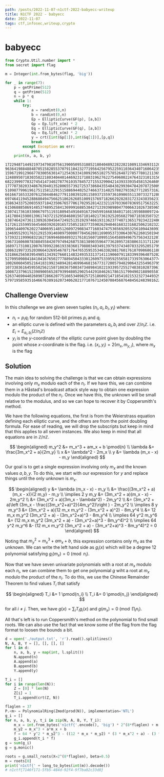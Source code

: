 ```yaml
---
path: /posts/2022-11-07-n1ctf-2022-babyecc-writeup
title: N1CTF 2022 - babyecc
date: 2022-11-07
tags: ctf,infosec,writeup,crypto
---
```


# babyecc

```py
from Crypto.Util.number import *
from secret import flag

m = Integer(int.from_bytes(flag, 'big'))

for _ in range(7):
    p = getPrime(512)
    q = getPrime(512)
    n = p * q
    while 1:
        try:
            a = randint(0,n)
            b = randint(0,n)
            Ep = EllipticCurve(GF(p), [a,b])
            Gp = Ep.lift_x(m) * 2
            Eq = EllipticCurve(GF(q), [a,b])
            Gq = Eq.lift_x(m) * 2
            y = crt([int(Gp[1]),int(Gq[1])],[p,q])
            break
        except Exception as err:
            pass
    print(n, a, b, y)
```

```
172294871449219734798107561390050953188521804048922822821089133469311203282838373380377875439026704763161795744755842077098168865000919622849058673563093367982208461406754463061486548381031910500664522644112851433538900220678158500614358889303283424512500613989230182706150280378108198120547975067586971516137 96364198848848705158285537079110423277195642567952259110364340716064235491391751428297894031158531380770390132279773351908864500464136898214435682124920058680787844361038830281655403525413688733800204992965035715298006768830075744486662160034641936095862260725417156381782604284050422013822430528431227361197 159671991296677830056301471254363341009296510275785264872785778012113694456980363802313449256308519721141732376201460773400245993593482589976204166133901861729668851862460623196007194950257183079347864250025089670843915918257755173390253034175544519724905752818035812997127673241875836037243219829705927834235 12488950718303582218034044014469231718831962762275496002247643231013156969740771432142283441219754679322796472657777272189002660471344265360278317729760143808888761286079001687689905847842340334026140684913862478238950679283842053262939984135114755914484999538131508882930756717834516619580846526035684240079
68223999778327454147340278776103578457271553299042143933393545815264609973076698756926443268448068478170652356574414692081569784751387548589991131379073395697581788909441130777261041802381911726085217610218552072019955091687392945670505312431379412346500975722411035854097380678429943612541679085918327184211 17770738203348676394013528065573927253738684355484382993047842078725009503696773096846474265836623641852326745278003624730438619552362071702422399552544609521188676816688215350418290389310564969049643786010837155281593524360805215661135722530433990410365868360692605842180028752038342347560333735922237369889 51098779961961751158122915158869440252746637314825788279336277128573162559246638101764647720433607480890890353266404408862366250798238531789338353122957455620883022785518154730850781795813200407904530871476660815008994170944440212300679621717029986782069464962522083711578039350861054405841275173019925642093 66166716533207612504484627791108393201158937155973610986551130733271280578971089095120371889664007733286220189256643852916722857958108530989447774212301117302384387307543583321894175828438280849870887046734108846642477438172082973113653660108354098554353657568190553303062608249271483295596847725316287446947
69746411945288680494756625186262685100915769718266292828317232438356233082561457717802913380129463210508761458218383450347346543878887508111863823958801568318184343480949172473544777648327814945820830887234292193752526478863127665281603760310028685488010810374501002997654985226277837410385612336235789850487 35863433752003593718423506765770617029528142232119703360783695175632253222988642577448933602236360173888236658825392990787632391883856639629797550839027484460834276938254229716767734096212580735483050576113358898294845949901713373921320977266743302353193505619551975822052525104591593619094885194563759053232 61506888586914853748952584136999168853842713393989804770066310267385965404827751126077340386083884094392293257188958096424196079983180753698925334131753282172406136172626322186930421581433234090454842658630759776836012464473239198489670974246600345527623012180678219362862337775047849600595500703273175382703 23074173610330067975119318094549104916729459916683840171011959880097244030586124074672098644510552431454003148712810460842866906744010629559390690271268680358736511730336715376566599109974114862237643003353529058235474898207867615210853332379567542323247567216796697852808056755511484166810776261406177054777
141780415980139617437215295846801567101402173619252056827987183835073254193657239443065408850513736462591151306400635298582358011825422183971334048391966413113755453698068836508230018713283240471925059428429812726435729369274579669831159812818547912726106821393226089324568082296082476059592963374588189677903 138746424736113892630456472492513519297466193136237748713651792342224061188757613931171106142936354280921317637536324608330692729231708881940151586955111567707002290198592160272885704125491274615556183787626484145861344784010051348839767532854926101536139055358860932766313079790639566311374298333660022416019 51726115599556454603920201657250521837735902629404616832316825062102322966835183071269936236690928753491837133603376577256803231041384630057026503126306733001505942744679790303330123718230247169888465167921020819210505089269412155033260560735554086852090518639465729269946494965164436190741639956526409236643 109654409762022740069514851260972908347716034747536569205325610944369939818174396230317316392277341065510361034050535743153611162427943916414124861678979771914963184421776448698855312979564147449272690263825911213298037101520123605413049352651130798112394668303713018564867048267647962314886530354112656660927
134695529317631291539146989750080778456288116909537330643076226015019499585100645219201149819193483942761047608937632376000045678037096949063251694636264176978864350498001325274216745015187611426633155307352514688833306265311483797036137536737138146820693626589997367590775993967122039778179174477656098285151 5739321199968321627369946084893217618156071099515645889496757563432120794798492968096997315087609783917559636235489259519655394193193715753364023338741839200775528051686566670968651457520145892918236829346679247967821973265175306801170339421046331421835781903320059400232340368113764816537593043564619129091 19673160600783884558420797494268753813890359647736289572838063131711269874000492472573124412257756881986515876284947639879236228461164246881762817017531477201318279812271247605969526804283198993102225186731231831294213792057134691470071907311239898997202853181993775441584378767147396666275272938837258357423 16897173108120076789922861933836017988034034913979337434078332952051799507194042012051980050429727113676699771772883294665409080790164523153924333774353032403848045609407735317482100956730663470698029136912240237112767052198706217408124644467054727063902614284435035076029952831418531957452256906889271788660
108631997335203066432695467871764765359535346338288176017618709868611883736328359105943651466896885704753893021031355220198313022607240746637026558990572053372001779938093596718948899761553876823305187704800253652009189892280549587130446638129290899670752310731109594745013563422110453795138476510927065537819 53186625650395498513439276601148324935331371411190607911833993964075202667438243234505710009859940105805328184291501428682891944699728069011511208448749132382024172290085402121472873185791975075398049469908097240414598661986593060452061227701643807521128142747260925759613091495839896971643248717676885197644 52709509084184104167650277788945043330126097533959255658173397630643774367938336071212214281041856314502929120225540280940224731284318314188334401609349175298441766962844025460361899368481713758076026229654035313132750449381123295594073954550981806651354410007449428669257683889916088487170632832744327614463 100260604505216418319923489428146996468156773172005794829064325549637959539041791314163531463726947409321908377241081956519122122262033227578640846072409813184989637914837945813897560451295053865278594114754492413312832734981399784589146893658856979887630033309457853967429746353718137461785133619446282493126
107338361645955025621587108367500347348984102219339572552748381028739611029946302714920823684765311935547487453509535204574142858361737866739285841603885839441733030101476343149903190982542554096941815202891147725076023628145124709929620451309674856615713933442851718371615889591966077523086598769484929332367 100872379615239890056528793994805290254429184626178615179949021889055871474237228059318594996850343091819482928969268211528584474928620075395005093777657472616646086984808630643337673511907312828907027299569420774094158785966357193601409625830742669863851550399504009908003166662860318527135193218238780676800 52637469044026090728662077516653409825725186092147185410215323273449329656983845536711234923756687817513771235055035977388966611329613167758082577958758423429648769821507972676781188078791048118663252233256924489724994317727922287107822238963194994782575166160292521918653409858431855957865223409101119244152 57971958593516466763891620734062821771076712450708456876484562483981622035231519724366540336500884101001407519929342324257929081898526022577405465205118192907601214300359691638071300661277784420068767639904239138656962018735555155063349452232501292852176876546222413194770858197241287367089881969293760207489
```

## Challenge Overview

In this challenge we are given seven tuples $(n_i, a_i, b_i, y_i)$ where:

- $n_i = p_i q_i$ for random 512-bit primes $p_i$ and $q_i$
- an elliptic curve is defined with the parameters $a_i, b_i$ and over $\mathbb{Z}/n_i\mathbb{Z}$. i.e. $E_i = E_{a_i, b_i}(\mathbb{Z}/n_i\mathbb{Z})$
- $y_i$ is the $y$-coordinate of the elliptic curve point given by doubling the point whose $x$-coordinate is the flag. i.e. $(x_i, y_i) = 2 (m_x, m_{y,i})$, where $m_x$ is the flag

## Solution

The main idea to solving the challenge is that we can obtain expressions involving only $m_x$ modulo each of the $n_i$. If we have this, we can combine them in a Håstad's broadcast attack style way to obtain one expression modulo the product of the $n_i$. Once we have this, the unknown will be small relative to the modulus, and so we can hope to recover it by Coppersmith's method.

We have the following equations, the first is from the Weierstrass equation defining each elliptic curve, and the others are from the point doubling formula. For ease of reading, we will drop the subscripts but keep in mind that this applies to all seven instances. We also keep in mind that all equations are in $\mathbb{Z}/n\mathbb{Z}$.

$$
\begin{aligned}
m_y^2 &= m_x^3 + am_x + b \pmod{n} \\
\lambda &= \frac{3m_x^2 + a}{2m_y} \\
x &= \lambda^2 - 2m_x \\
y &= \lambda (m_x - x) - m_y
\end{aligned}
$$

Our goal is to get a single expression involving only $m_x$ and the known values $a, b, y$. To do this, we start with our expression for $y$ and replace things until the only unknown is $m_x$.

$$
\begin{aligned}
y &= \lambda (m_x - x) - m_y \\
  &= \frac{(3m_x^2 + a)(m_x - x)}{2 m_y} - m_y \\
\implies 2 y m_y &= (3m_x^2 + a)(m_x - x) - 2m_y^2 \\
                 &= (3m_x^2 + a)(3m_x - \lambda^2) - 2m_y^2 \\
                 &= (3m_x^2 + a)\left (3m_x - \frac{(3m_x^2+a)^2}{4m_y^2}\right ) - 2m_y^2 \\
\implies 8 y m_y^3 &= (3m_x^2 + a)(12 m_x m_y^2 - (3m_x^2 + a)^2) - 8m_y^4 \\
                   &= 12 m_x m_y^2 (3m_x^2 + a) - (3m_x^2+a)^3 - 8m_y^4 \\
\implies 64 y^2 m_y^6 &= (12 m_x m_y^2 (3m_x^2 + a) - (3m_x^2+a)^3 - 8m_y^4)^2 \\
\implies 64 y^2 m_y^6 &- (12 m_x m_y^2 (3m_x^2 + a) - (3m_x^2+a)^3 - 8m_y^4)^2 = 0
\end{aligned}
$$

Noting that $m_y^2 = m_x^3 + am_x + b$, this expression contains only $m_x$ as the unknown. We can write the left hand side as $g_i(x)$ which will be a degree 12 polynomial satisfying $g_i(m_x) = 0 \pmod{n_i}$.

Now that we have seven univariate polynomials with a root at $m_x$ modulo each $n_i$, we can combine them to get one polynomial $g$ wiht a root at $m_x$ modulo the product of the $n_i$. To do this, we use the Chinese Remainder Theorem to find values $T_i$ that satisfy

$$
\begin{aligned}
T_i &= 1 \pmod{n_i} \\
T_i &= 0 \pmod{n_j}
\end{aligned}
$$

for all $i \neq j$. Then, we have $g(x) = \sum_i T_i g_i(x)$ and $g(m_x) = 0 \pmod{\prod_i{n_i}}$.

All that's left is to run Coppersmith's method on the polynomial to find small roots. We can also use the fact that we know some of the flag from the flag format to loosen the bounds a bit.

```py
d = open('./output.txt', 'r').read().splitlines()
N, A, B, Y = [], [], [], []
for l in d:
    n, a, b, y = map(int, l.split())
    N.append(n)
    A.append(a)
    B.append(b)
    Y.append(y)

T_i = []
for i in range(len(N)):
    Z = [0] * len(N)
    Z[i] = 1
    T_i.append(crt(Z, N))

flaglen = 37
P.<m> = PolynomialRing(Zmod(prod(N)), implementation='NTL')
g_i = []
for n, a, b, y, t_i in zip(N, A, B, Y, T_i):
    m_x = int.from_bytes('n1ctf{'.encode(), 'big') * 2^(8*flaglen) + m
    m_y2 = m_x^3 + a*m_x + b
    f = 64 * y^2 * m_y2^3 - ((12 * m_x * m_y2) * (3 * m_x^2 + a) - (3 * m_x^2 + a)^3 - 8*m_y2^2)^2
    g_i.append(t_i * f)
g = sum(g_i)
g = g.monic()

roots = g.small_roots(X=2^(8*flaglen), beta=0.5)
m = roots[0]
print('n1ctf{' + long_to_bytes(int(m)).decode())
# n1ctf{7140f171-5fb5-484d-92f4-9f7ba02c33d0}
```
